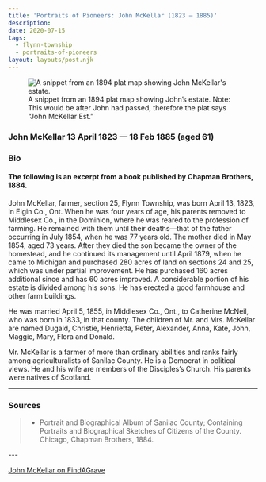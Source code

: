 ```yaml
---
title: 'Portraits of Pioneers: John McKellar (1823 – 1885)'
description: 
date: 2020-07-15
tags:
  - flynn-township
  - portraits-of-pioneers
layout: layouts/post.njk
---
```


<figure>
<img src="../../../img/mckellarest.jpg" alt="A snippet from an 1894 plat map showing John McKellar's estate." draggable="false">
<figcaption>A snippet from an 1894 plat map showing John’s estate. Note: This would be after John had passed, therefore the plat says “John McKellar Est.”</figcaption>
</figure>

### John McKellar 13 April 1823 — 18 Feb 1885 (aged 61)

### Bio

#### The following is an excerpt from a book published by Chapman Brothers, 1884.

John McKellar, farmer, section 25, Flynn Township, was born April 13, 1823, in Elgin Co., Ont. When he was four years of age, his parents removed to Middlesex Co., in the Dominion, where he was reared to the profession of farming. He remained with them until their deaths—that of the father occurring in July 1854, when he was 77 years old. The mother died in May 1854, aged 73 years. After they died the son became the owner of the homestead, and he continued its management until April 1879, when he came to Michigan and purchased 280 acres of land on sections 24 and 25, which was under partial improvement. He has purchased 160 acres additional since and has 60 acres improved. A considerable portion of his estate is divided among his sons. He has erected a good farmhouse and other farm buildings.

He was married April 5, 1855, in Middlesex Co., Ont., to Catherine McNeil, who was born in 1833, in that county. The children of Mr. and Mrs. McKellar are named Dugald, Christie, Henrietta, Peter, Alexander, Anna, Kate, John, Maggie, Mary, Flora and Donald.

Mr. McKellar is a farmer of more than ordinary abilities and ranks fairly among agriculturalists of Sanilac County. He is a Democrat in political views. He and his wife are members of the Disciples’s Church. His parents were natives of Scotland.

---

### Sources

<blockquote class="diamond-marker">
  <ul>
      <li>Portrait and Biographical Album of Sanilac County; Containing Portraits and Biographical Sketches of Citizens of the County. Chicago, Chapman Brothers, 1884.</li>

  </ul>
</blockquote>
---

<a target="_blank" title="John McKellar on FindAGrave" rel="nofollow noopener" href="https://www.findagrave.com/memorial/184472159">John McKellar on FindAGrave</a>